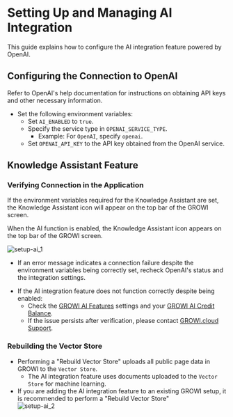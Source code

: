 # Setting Up and Managing AI Integration

This guide explains how to configure the AI integration feature powered by OpenAI.

<ContextualBlock context="docs-growi-org">

## Configuring the Connection to OpenAI

Refer to OpenAI's help documentation for instructions on obtaining API keys and other necessary information.

- Set the following environment variables:
  - Set `AI_ENABLED` to `true`.
  - Specify the service type in `OPENAI_SERVICE_TYPE`.  
    - Example: For `OpenAI`, specify `openai`.
  - Set `OPENAI_API_KEY` to the API key obtained from the OpenAI service.

</ContextualBlock>

## Knowledge Assistant Feature

### Verifying Connection in the Application

<ContextualBlock context="docs-growi-org">

If the environment variables required for the Knowledge Assistant are set, the Knowledge Assistant icon will appear on the top bar of the GROWI screen.

</ContextualBlock>


<ContextualBlock context="help-growi-cloud">

When the AI function is enabled, the Knowledge Assistant icon appears on the top bar of the GROWI screen.

</ContextualBlock>

<img :src="$withBase('/assets/images/en/setup-ai_1.png')" alt="setup-ai_1">

<ContextualBlock context="docs-growi-org">

- If an error message indicates a connection failure despite the environment variables being correctly set, recheck OpenAI's status and the integration settings.

</ContextualBlock>

<ContextualBlock context="help-growi-cloud">

- If the AI integration feature does not function correctly despite being enabled:  
  - Check the [GROWI AI Features](/en/cloud/ai-chat) settings and your [GROWI AI Credit Balance](/en/cloud/ai-credit).  
  - If the issue persists after verification, please contact [GROWI.cloud Support](https://growi.cloud/contact).

</ContextualBlock>

### Rebuilding the Vector Store

- Performing a "Rebuild Vector Store" uploads all public page data in GROWI to the `Vector Store`.  
  - The AI integration feature uses documents uploaded to the `Vector Store` for machine learning.  
- If you are adding the AI integration feature to an existing GROWI setup, it is recommended to perform a "Rebuild Vector Store"  
  <img :src="$withBase('/assets/images/en/setup-ai_2.png')" alt="setup-ai_2">
